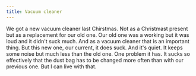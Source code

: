 ```yaml
---
title: Vacuum cleaner
---
```


We got a new vacuum cleaner last Chirstmas. Not as a Christmast present but as a replacement for our old one. Our old one was a working but it was loud and it didn't suck much. And as a vacuum cleaner that is an important thing. But this new one, our current, it does suck. And it's quiet. It keeps some noise but much less than the old one. One problem it has. It sucks so effectively that the dust bag has to be changed more often than with our previous one. But I can live with that. 